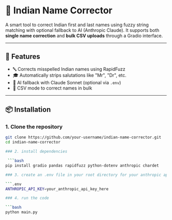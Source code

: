 # 🧠 Indian Name Corrector

A smart tool to correct Indian first and last names using fuzzy string matching with optional fallback to AI (Anthropic Claude). It supports both **single name correction** and **bulk CSV uploads** through a Gradio interface.

---

## 🚀 Features

- 🔤 Corrects misspelled Indian names using RapidFuzz
- 🎓 Automatically strips salutations like "Mr", "Dr", etc.
- 🤖 AI fallback with Claude Sonnet (optional via `.env`)
- 📁 CSV mode to correct names in bulk

---

## 📦 Installation

### 1. Clone the repository

```bash
git clone https://github.com/your-username/indian-name-corrector.git
cd indian-name-corrector

### 2. install dependencies

 ```bash
pip install gradio pandas rapidfuzz python-dotenv anthropic chardet

### 3. create an .env file in your root directory for your anthropic api key(optional)

```.env
ANTHROPIC_API_KEY=your_anthropic_api_key_here

### 4. run the code

```bash
python main.py
